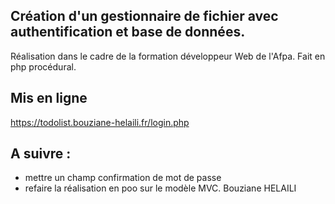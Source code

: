 ## Création d'un gestionnaire de fichier avec authentification et base de données.
Réalisation dans le cadre de la formation développeur Web de l'Afpa.
Fait en php procédural.

## Mis en ligne
https://todolist.bouziane-helaili.fr/login.php

## A suivre : 
- mettre un champ confirmation de mot de passe
- refaire la réalisation en poo sur le modèle MVC.
Bouziane HELAILI